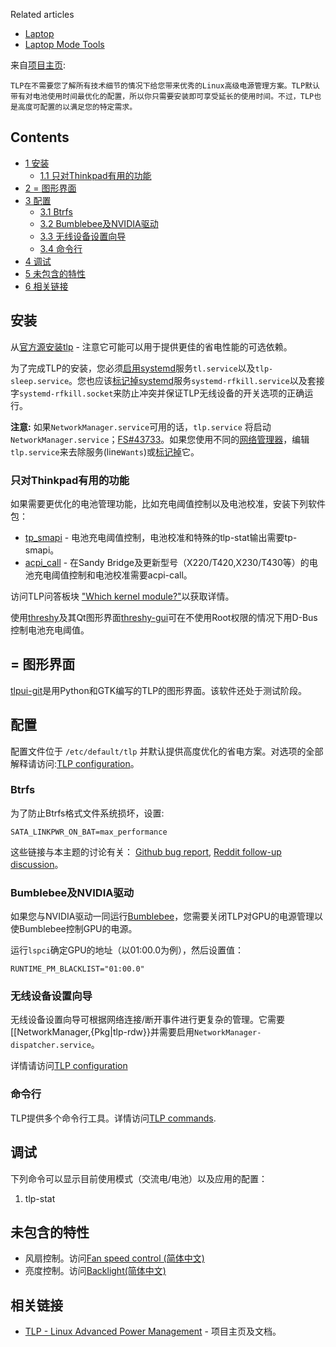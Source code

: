 Related articles

*   [Laptop](/index.php/Laptop "Laptop")
*   [Laptop Mode Tools](/index.php/Laptop_Mode_Tools "Laptop Mode Tools")

来自[项目主页](http://linrunner.de/en/tlp/tlp.html):

	TLP在不需要您了解所有技术细节的情况下给您带来优秀的Linux高级电源管理方案。TLP默认带有对电池使用时间最优化的配置，所以你只需要安装即可享受延长的使用时间。不过，TLP也是高度可配置的以满足您的特定需求。

## Contents

*   [1 安装](#.E5.AE.89.E8.A3.85)
    *   [1.1 只对Thinkpad有用的功能](#.E5.8F.AA.E5.AF.B9Thinkpad.E6.9C.89.E7.94.A8.E7.9A.84.E5.8A.9F.E8.83.BD)
*   [2 = 图形界面](#.3D_.E5.9B.BE.E5.BD.A2.E7.95.8C.E9.9D.A2)
*   [3 配置](#.E9.85.8D.E7.BD.AE)
    *   [3.1 Btrfs](#Btrfs)
    *   [3.2 Bumblebee及NVIDIA驱动](#Bumblebee.E5.8F.8ANVIDIA.E9.A9.B1.E5.8A.A8)
    *   [3.3 无线设备设置向导](#.E6.97.A0.E7.BA.BF.E8.AE.BE.E5.A4.87.E8.AE.BE.E7.BD.AE.E5.90.91.E5.AF.BC)
    *   [3.4 命令行](#.E5.91.BD.E4.BB.A4.E8.A1.8C)
*   [4 调试](#.E8.B0.83.E8.AF.95)
*   [5 未包含的特性](#.E6.9C.AA.E5.8C.85.E5.90.AB.E7.9A.84.E7.89.B9.E6.80.A7)
*   [6 相关链接](#.E7.9B.B8.E5.85.B3.E9.93.BE.E6.8E.A5)

## 安装

从[官方源](/index.php/%E5%AE%98%E6%96%B9%E6%BA%90 "官方源")[安装](/index.php/%E5%AE%89%E8%A3%85 "安装")[tlp](https://www.archlinux.org/packages/?name=tlp) - 注意它可能可以用于提供更佳的省电性能的可选依赖。

为了完成TLP的安装，您必须[启用systemd](/index.php/%E5%90%AF%E7%94%A8 "启用")服务`tl.service`以及`tlp-sleep.service`。您也应该[标记掉systemd](/index.php?title=%E6%A0%87%E8%AE%B0%E6%8E%89&action=edit&redlink=1 "标记掉 (page does not exist)")服务`systemd-rfkill.service`以及套接字`systemd-rfkill.socket`来防止冲突并保证TLP无线设备的开关选项的正确运行。

**注意:** 如果`NetworkManager.service`可用的话，`tlp.service` 将启动 `NetworkManager.service`；[FS#43733](https://bugs.archlinux.org/task/43733)。如果您使用不同的[网络管理器](/index.php/List_of_applications#Network_managers "List of applications")，编辑`tlp.service`来去除服务(line`Wants`)或[标记掉](/index.php?title=%E6%A0%87%E8%AE%B0%E6%8E%89&action=edit&redlink=1 "标记掉 (page does not exist)")它。

### 只对Thinkpad有用的功能

如果需要更优化的电池管理功能，比如充电阈值控制以及电池校准，安装下列软件包：

*   [tp_smapi](https://www.archlinux.org/packages/?name=tp_smapi) - 电池充电阈值控制，电池校准和特殊的tlp-stat输出需要tp-smapi。
*   [acpi_call](https://www.archlinux.org/packages/?name=acpi_call) - 在Sandy Bridge及更新型号（X220/T420,X230/T430等）的电池充电阈值控制和电池校准需要acpi-call。

访问TLP问答板块 ["Which kernel module?"](http://linrunner.de/en/tlp/docs/tlp-faq.html#kernmod)以获取详情。

使用[threshy](https://aur.archlinux.org/packages/threshy/)及其Qt图形界面[threshy-gui](https://aur.archlinux.org/packages/threshy-gui/)可在不使用Root权限的情况下用D-Bus控制电池充电阈值。

## = 图形界面

[tlpui-git](https://aur.archlinux.org/packages/tlpui-git/)是用Python和GTK编写的TLP的图形界面。该软件还处于测试阶段。

## 配置

配置文件位于 `/etc/default/tlp` 并默认提供高度优化的省电方案。对选项的全部解释请访问:[TLP configuration](http://linrunner.de/en/tlp/docs/tlp-configuration.html)。

### Btrfs

为了防止Btrfs格式文件系统损坏，设置:

```
SATA_LINKPWR_ON_BAT=max_performance

```

这些链接与本主题的讨论有关： [Github bug report](https://github.com/linrunner/TLP/issues/128), [Reddit follow-up discussion](https://www.reddit.com/r/archlinux/comments/4f5xvh/saving_power_is_the_btrfs_dataloss_warning_still/)。

### Bumblebee及NVIDIA驱动

如果您与NVIDIA驱动一同运行[Bumblebee](/index.php/Bumblebee "Bumblebee")，您需要关闭TLP对GPU的电源管理以使Bumblebee控制GPU的电源。

运行`lspci`确定GPU的地址（以01:00.0为例），然后设置值：

```
RUNTIME_PM_BLACKLIST="01:00.0"

```

### 无线设备设置向导

无线设备设置向导可根据网络连接/断开事件进行更复杂的管理。它需要[[NetworkManager,{Pkg|tlp-rdw}}并需要启用`NetworkManager-dispatcher.service`。

详情请访问[TLP configuration](http://linrunner.de/en/tlp/docs/tlp-configuration.html#rdw)

### 命令行

TLP提供多个命令行工具。详情访问[TLP commands](http://linrunner.de/en/tlp/docs/tlp-linux-advanced-power-management.html#commands).

## 调试

下列命令可以显示目前使用模式（交流电/电池）以及应用的配置：

1.  tlp-stat

## 未包含的特性

*   风扇控制。访问[Fan speed control (简体中文)](/index.php/Fan_speed_control_(%E7%AE%80%E4%BD%93%E4%B8%AD%E6%96%87) "Fan speed control (简体中文)")
*   亮度控制。访问[Backlight(简体中文)](/index.php?title=Backlight(%E7%AE%80%E4%BD%93%E4%B8%AD%E6%96%87)&action=edit&redlink=1 "Backlight(简体中文) (page does not exist)")

## 相关链接

*   [TLP - Linux Advanced Power Management](http://linrunner.de/tlp) - 项目主页及文档。